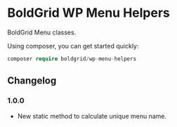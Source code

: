 # BoldGrid WP Menu Helpers

BoldGrid Menu classes.

Using composer, you can get started quickly:

```php
composer require boldgrid/wp-menu-helpers

```

## Changelog ##

### 1.0.0 ###
* New static method to calculate unique menu name.
